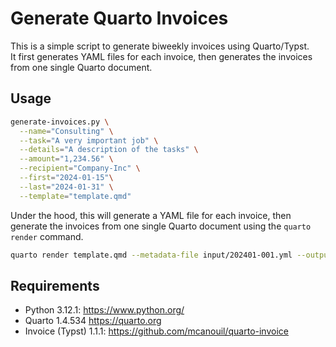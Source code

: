 # Generate Quarto Invoices

This is a simple script to generate biweekly invoices using Quarto/Typst.  
It first generates YAML files for each invoice, then generates the invoices from one single Quarto document.

## Usage

```bash
generate-invoices.py \
  --name="Consulting" \
  --task="A very important job" \
  --details="A description of the tasks" \
  --amount="1,234.56" \
  --recipient="Company-Inc" \
  --first="2024-01-15"\
  --last="2024-01-31" \
  --template="template.qmd"
```

Under the hood, this will generate a YAML file for each invoice, then generate the invoices from one single Quarto document using the `quarto render` command.

```bash
quarto render template.qmd --metadata-file input/202401-001.yml --output output/INVOICE-N202401-001-Company-Inc.pdf
```

## Requirements

- Python 3.12.1: <https://www.python.org/>
- Quarto 1.4.534 <https://quarto.org>
- Invoice (Typst) 1.1.1: <https://github.com/mcanouil/quarto-invoice>
